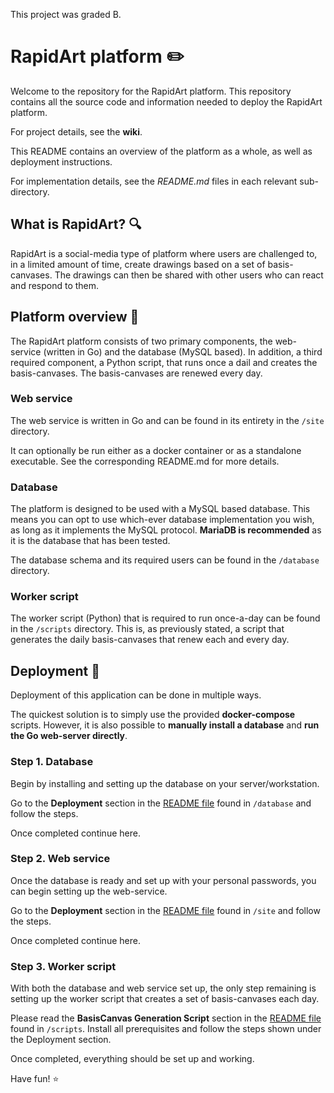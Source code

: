 This project was graded B.

# RapidArt platform ✏️

Welcome to the repository for the RapidArt platform. This repository contains all the source code and information needed to deploy the RapidArt platform.

For project details, see the **wiki**.

This README contains an overview of the platform as a whole, as well as deployment instructions.

For implementation details, see the *README.md* files in each relevant sub-directory.

## What is RapidArt? 🔍
RapidArt is a social-media type of platform where users are challenged to, in a limited amount of time, create drawings based on a set of basis-canvases. The drawings can then be shared with other users who can react and respond to them.

## Platform overview 📑
The RapidArt platform consists of two primary components, the web-service (written in Go) and the database (MySQL based). In addition, a third required component, a Python script, that runs once a dail and creates the basis-canvases. The basis-canvases are renewed every day.

### Web service
The web service is written in Go and can be found in its entirety in the `/site` directory.

It can optionally be run either as a docker container or as a standalone executable. See the corresponding README.md for more details.

### Database
The platform is designed to be used with a MySQL based database. This means you can opt to use which-ever database implementation you wish, as long as it implements the MySQL protocol. **MariaDB is recommended** as it is the database that has been tested.

The database schema and its required users can be found in the `/database` directory.

### Worker script
The worker script (Python) that is required to run once-a-day can be found in the `/scripts` directory. This is, as previously stated, a script that generates the daily basis-canvases that renew each and every day.


## Deployment 🚀
Deployment of this application can be done in multiple ways.

The quickest solution is to simply use the provided **docker-compose** scripts. However, it is also possible to **manually install a database** and **run the Go web-server directly**.

### Step 1. Database
Begin by installing and setting up the database on your server/workstation.

Go to the **Deployment** section in the [README file](./database/) found in `/database` and follow the steps.

Once completed continue here.

### Step 2. Web service
Once the database is ready and set up with your personal passwords, you can begin setting up the web-service.

Go to the **Deployment** section in the [README file](./site/) found in `/site` and follow the steps.

Once completed continue here.

### Step 3. Worker script
With both the database and web service set up, the only step remaining is setting up the worker script that creates a set of basis-canvases each day.

Please read the **BasisCanvas Generation Script** section in the [README file](./scripts/) found in `/scripts`. Install all prerequisites and follow the steps shown under the Deployment section.

Once completed, everything should be set up and working.

Have fun! ⭐